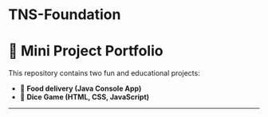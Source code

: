 # TNS-Foundation


# 🚀 Mini Project Portfolio

This repository contains two fun and educational projects:

- 🏦 **Food delivery (Java Console App)**
- 🎲 **Dice Game (HTML, CSS, JavaScript)**

---
